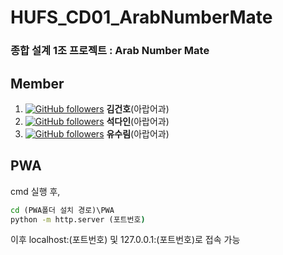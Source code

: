 # HUFS_CD01_ArabNumberMate
### 종합 설계 1조 프로젝트 : Arab Number Mate

## Member
1. [![GitHub followers](https://img.shields.io/github/followers/basekim14.svg?style=social&label=Follow&maxAge=2592000)](https://github.com/basekim14?tab=followers) **김건호**(아랍어과)
2. [![GitHub followers](https://img.shields.io/github/followers/DAINSEOK.svg?style=social&label=Follow&maxAge=2592000)](https://github.com/DAINSEOK?tab=followers) **석다인**(아랍어과)
3. [![GitHub followers](https://img.shields.io/github/followers/surimyoo.svg?style=social&label=Follow&maxAge=2592000)](https://github.com/surimyoo?tab=followers) **유수림**(아랍어과) 

## PWA 
cmd 실행 후,
```cmd
cd (PWA폴더 설치 경로)\PWA
python -m http.server (포트번호)
```

이후 localhost:(포트번호) 및 127.0.0.1:(포트번호)로 접속 가능
